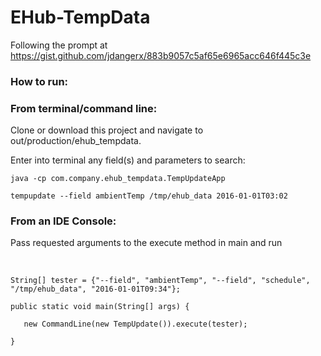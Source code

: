 # EHub-TempData
Following the prompt at https://gist.github.com/jdangerx/883b9057c5af65e6965acc646f445c3e

<h3> How to run: </h3> 

<h3> From terminal/command line: </h3> 
Clone or download this project and navigate to out/production/ehub_tempdata.






Enter into terminal any field(s) and parameters to search:
<pre><code>java -cp com.company.ehub_tempdata.TempUpdateApp

tempupdate --field ambientTemp /tmp/ehub_data 2016-01-01T03:02
</code></pre>

<h3> From an IDE Console: </h3> 
Pass requested arguments to the execute method in main and run
<br></br>

<pre><code> 
String[] tester = {"--field", "ambientTemp", "--field", "schedule", "/tmp/ehub_data", "2016-01-01T09:34"};

public static void main(String[] args) {</br>
   new CommandLine(new TempUpdate()).execute(tester);</br>
} 
</code></pre>
